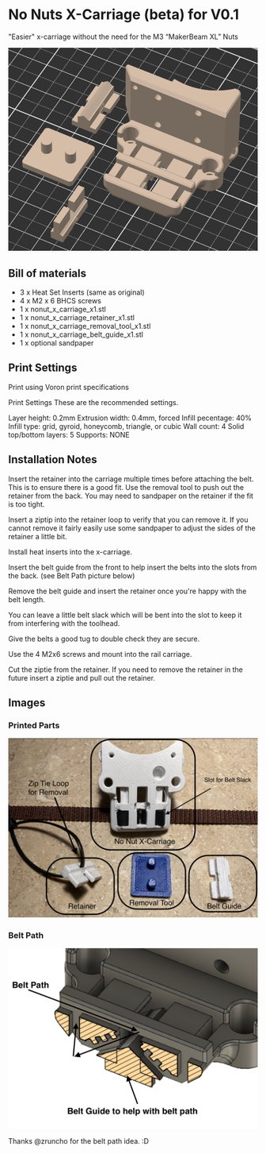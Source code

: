 # No Nuts X-Carriage (beta) for V0.1 

"Easier" x-carriage without the need for the M3 “MakerBeam XL” Nuts


![](./images/plate.png)

## Bill of materials
 - 3 x Heat Set Inserts (same as original)
 - 4 x M2 x 6 BHCS screws
 - 1 x nonut_x_carriage_x1.stl
 - 1 x nonut_x_carriage_retainer_x1.stl
 - 1 x nonut_x_carriage_removal_tool_x1.stl
 - 1 x nonut_x_carriage_belt_guide_x1.stl
 - 1 x optional sandpaper
## Print Settings

 Print using Voron print specifications

Print Settings
These are the recommended settings.

Layer height: 0.2mm
Extrusion width: 0.4mm, forced
Infill pecentage: 40%
Infill type: grid, gyroid, honeycomb, triangle, or cubic
Wall count: 4
Solid top/bottom layers: 5
Supports: NONE


## Installation Notes
Insert the retainer into the carriage multiple times before attaching the belt.  This is to ensure there is a good fit. Use the removal tool to push out the retainer from the back. You may need to sandpaper on the retainer if the fit is too tight.

Insert a ziptip into the retainer loop to verify that you can remove it.  If you cannot remove it fairly easily use some sandpaper to adjust the sides of the retainer a little bit.

Install heat inserts into the x-carriage.

Insert the belt guide from the front to help insert the belts into the slots from the back. (see Belt Path picture below)

Remove the belt guide and insert the retainer once you're happy with the belt length.

You can leave a little belt slack which will be bent into the slot to keep it from interfering with the toolhead.

Give the belts a good tug to double check they are secure.

Use the 4 M2x6 screws and mount into the rail carriage.

Cut the ziptie from the retainer.  If you need to remove the retainer in the future insert a ziptie and pull out the retainer.

## Images
### Printed Parts
![](./images/prints.png)
### Belt Path 
![](./images/beltpath.png)





Thanks @zruncho for the belt path idea. :D